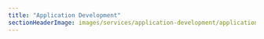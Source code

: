 ```yaml
---
title: "Application Development"
sectionHeaderImage: images/services/application-development/application-development.jpg
---
```

